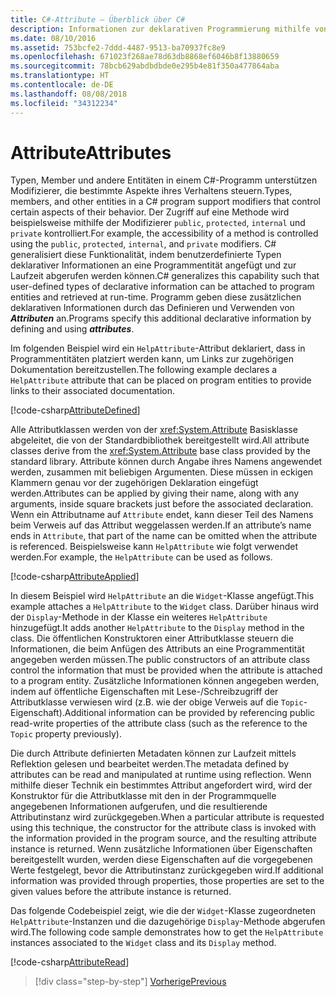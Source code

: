 ```yaml
---
title: C#-Attribute – Überblick über C#
description: Informationen zur deklarativen Programmierung mithilfe von Attributen in C#
ms.date: 08/10/2016
ms.assetid: 753bcfe2-7ddd-4487-9513-ba70937fc8e9
ms.openlocfilehash: 671023f268ae78d63db8868ef6046b8f13880659
ms.sourcegitcommit: 78bcb629abdbdbde0e295b4e81f350a477864aba
ms.translationtype: HT
ms.contentlocale: de-DE
ms.lasthandoff: 08/08/2018
ms.locfileid: "34312234"
---
```

# <a name="attributes"></a><span data-ttu-id="9169e-103">Attribute</span><span class="sxs-lookup"><span data-stu-id="9169e-103">Attributes</span></span>

<span data-ttu-id="9169e-104">Typen, Member und andere Entitäten in einem C#-Programm unterstützen Modifizierer, die bestimmte Aspekte ihres Verhaltens steuern.</span><span class="sxs-lookup"><span data-stu-id="9169e-104">Types, members, and other entities in a C# program support modifiers that control certain aspects of their behavior.</span></span> <span data-ttu-id="9169e-105">Der Zugriff auf eine Methode wird beispielsweise mithilfe der Modifizierer `public`, `protected`, `internal` und `private` kontrolliert.</span><span class="sxs-lookup"><span data-stu-id="9169e-105">For example, the accessibility of a method is controlled using the `public`, `protected`, `internal`, and `private` modifiers.</span></span> <span data-ttu-id="9169e-106">C# generalisiert diese Funktionalität, indem benutzerdefinierte Typen deklarativer Informationen an eine Programmentität angefügt und zur Laufzeit abgerufen werden können.</span><span class="sxs-lookup"><span data-stu-id="9169e-106">C# generalizes this capability such that user-defined types of declarative information can be attached to program entities and retrieved at run-time.</span></span> <span data-ttu-id="9169e-107">Programm geben diese zusätzlichen deklarativen Informationen durch das Definieren und Verwenden von ***Attributen*** an.</span><span class="sxs-lookup"><span data-stu-id="9169e-107">Programs specify this additional declarative information by defining and using ***attributes***.</span></span>

<span data-ttu-id="9169e-108">Im folgenden Beispiel wird ein `HelpAttribute`-Attribut deklariert, dass in Programmentitäten platziert werden kann, um Links zur zugehörigen Dokumentation bereitzustellen.</span><span class="sxs-lookup"><span data-stu-id="9169e-108">The following example declares a `HelpAttribute` attribute that can be placed on program entities to provide links to their associated documentation.</span></span>

[!code-csharp[AttributeDefined](../../../samples/snippets/csharp/tour/attributes/Program.cs#L3-L20)]

<span data-ttu-id="9169e-109">Alle Attributklassen werden von der <xref:System.Attribute> Basisklasse abgeleitet, die von der Standardbibliothek bereitgestellt wird.</span><span class="sxs-lookup"><span data-stu-id="9169e-109">All attribute classes derive from the <xref:System.Attribute> base class provided by the standard library.</span></span> <span data-ttu-id="9169e-110">Attribute können durch Angabe ihres Namens angewendet werden, zusammen mit beliebigen Argumenten. Diese müssen in eckigen Klammern genau vor der zugehörigen Deklaration eingefügt werden.</span><span class="sxs-lookup"><span data-stu-id="9169e-110">Attributes can be applied by giving their name, along with any arguments, inside square brackets just before the associated declaration.</span></span> <span data-ttu-id="9169e-111">Wenn ein Attributname auf `Attribute` endet, kann dieser Teil des Namens beim Verweis auf das Attribut weggelassen werden.</span><span class="sxs-lookup"><span data-stu-id="9169e-111">If an attribute’s name ends in `Attribute`, that part of the name can be omitted when the attribute is referenced.</span></span> <span data-ttu-id="9169e-112">Beispielsweise kann `HelpAttribute` wie folgt verwendet werden.</span><span class="sxs-lookup"><span data-stu-id="9169e-112">For example, the `HelpAttribute` can be used as follows.</span></span>

[!code-csharp[AttributeApplied](../../../samples/snippets/csharp/tour/attributes/Program.cs#L22-L28)]

<span data-ttu-id="9169e-113">In diesem Beispiel wird `HelpAttribute` an die `Widget`-Klasse angefügt.</span><span class="sxs-lookup"><span data-stu-id="9169e-113">This example attaches a `HelpAttribute` to the `Widget` class.</span></span> <span data-ttu-id="9169e-114">Darüber hinaus wird der `Display`-Methode in der Klasse ein weiteres `HelpAttribute` hinzugefügt.</span><span class="sxs-lookup"><span data-stu-id="9169e-114">It adds another `HelpAttribute` to the `Display` method in the class.</span></span> <span data-ttu-id="9169e-115">Die öffentlichen Konstruktoren einer Attributklasse steuern die Informationen, die beim Anfügen des Attributs an eine Programmentität angegeben werden müssen.</span><span class="sxs-lookup"><span data-stu-id="9169e-115">The public constructors of an attribute class control the information that must be provided when the attribute is attached to a program entity.</span></span> <span data-ttu-id="9169e-116">Zusätzliche Informationen können angegeben werden, indem auf öffentliche Eigenschaften mit Lese-/Schreibzugriff der Attributklasse verwiesen wird (z.B. wie der obige Verweis auf die `Topic`-Eigenschaft).</span><span class="sxs-lookup"><span data-stu-id="9169e-116">Additional information can be provided by referencing public read-write properties of the attribute class (such as the reference to the `Topic` property previously).</span></span>

<span data-ttu-id="9169e-117">Die durch Attribute definierten Metadaten können zur Laufzeit mittels Reflektion gelesen und bearbeitet werden.</span><span class="sxs-lookup"><span data-stu-id="9169e-117">The metadata defined by attributes can be read and manipulated at runtime using reflection.</span></span> <span data-ttu-id="9169e-118">Wenn mithilfe dieser Technik ein bestimmtes Attribut angefordert wird, wird der Konstruktor für die Attributklasse mit den in der Programmquelle angegebenen Informationen aufgerufen, und die resultierende Attributinstanz wird zurückgegeben.</span><span class="sxs-lookup"><span data-stu-id="9169e-118">When a particular attribute is requested using this technique, the constructor for the attribute class is invoked with the information provided in the program source, and the resulting attribute instance is returned.</span></span> <span data-ttu-id="9169e-119">Wenn zusätzliche Informationen über Eigenschaften bereitgestellt wurden, werden diese Eigenschaften auf die vorgegebenen Werte festgelegt, bevor die Attributinstanz zurückgegeben wird.</span><span class="sxs-lookup"><span data-stu-id="9169e-119">If additional information was provided through properties, those properties are set to the given values before the attribute instance is returned.</span></span>

<span data-ttu-id="9169e-120">Das folgende Codebeispiel zeigt, wie die der `Widget`-Klasse zugeordneten `HelpAttribute`-Instanzen und die dazugehörige `Display`-Methode abgerufen wird.</span><span class="sxs-lookup"><span data-stu-id="9169e-120">The following code sample demonstrates how to get the `HelpAttribute` instances associated to the `Widget` class and its `Display` method.</span></span>

[!code-csharp[AttributeRead](../../../samples/snippets/csharp/tour/attributes/Program.cs#ReadAttributes)]

>[!div class="step-by-step"]
[<span data-ttu-id="9169e-121">Vorherige</span><span class="sxs-lookup"><span data-stu-id="9169e-121">Previous</span></span>](delegates.md)

